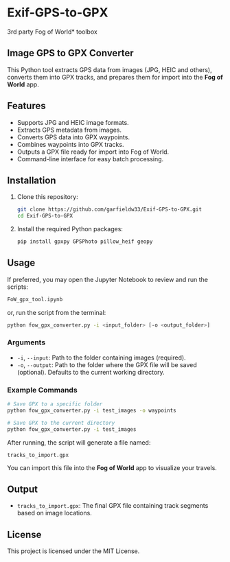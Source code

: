# Exif-GPS-to-GPX
3rd party Fog of World* toolbox


## Image GPS to GPX Converter

This Python tool extracts GPS data from images (JPG, HEIC and others), converts them into GPX tracks, and prepares them for import into the **Fog of World** app.

## Features

- Supports JPG and HEIC image formats.
- Extracts GPS metadata from images.
- Converts GPS data into GPX waypoints.
- Combines waypoints into GPX tracks.
- Outputs a GPX file ready for import into Fog of World.
- Command-line interface for easy batch processing.

## Installation

1. Clone this repository:
   ```bash
   git clone https://github.com/garfieldw33/Exif-GPS-to-GPX.git
   cd Exif-GPS-to-GPX
   ```

2. Install the required Python packages:
   ```bash
   pip install gpxpy GPSPhoto pillow_heif geopy
   ```

## Usage

If preferred, you may open the Jupyter Notebook to review and run the scripts:
```bash
FoW_gpx_tool.ipynb
```

or, run the script from the terminal:

```bash
python fow_gpx_converter.py -i <input_folder> [-o <output_folder>]
```

### Arguments

- `-i`, `--input`: Path to the folder containing images (required).
- `-o`, `--output`: Path to the folder where the GPX file will be saved (optional). Defaults to the current working directory.

### Example Commands

```bash
# Save GPX to a specific folder
python fow_gpx_converter.py -i test_images -o waypoints

# Save GPX to the current directory
python fow_gpx_converter.py -i test_images
```

After running, the script will generate a file named:
```
tracks_to_import.gpx
```
You can import this file into the **Fog of World** app to visualize your travels.

## Output

- `tracks_to_import.gpx`: The final GPX file containing track segments based on image locations.

## License

This project is licensed under the MIT License.

